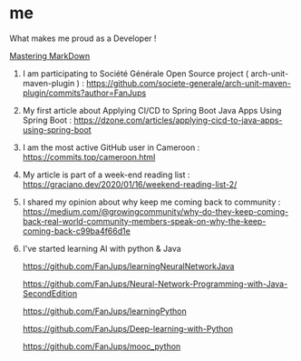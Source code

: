 # me
What makes me proud as a Developer !

[Mastering MarkDown](https://guides.github.com/features/mastering-markdown/)

1) I am participating to Société Générale Open Source project ( arch-unit-maven-plugin ) : https://github.com/societe-generale/arch-unit-maven-plugin/commits?author=FanJups

2) My first article about Applying CI/CD to Spring Boot Java Apps Using Spring Boot : https://dzone.com/articles/applying-cicd-to-java-apps-using-spring-boot

3) I am the most active GitHub user in Cameroon : https://commits.top/cameroon.html

4) My article is part of a week-end reading list : https://graciano.dev/2020/01/16/weekend-reading-list-2/

5) I shared my opinion about why keep me coming back to  community : https://medium.com/@growingcommunity/why-do-they-keep-coming-back-real-world-community-members-speak-on-why-the-keep-coming-back-c99ba4f66d1e

6) I've started learning AI with python & Java

    https://github.com/FanJups/learningNeuralNetworkJava
    
    https://github.com/FanJups/Neural-Network-Programming-with-Java-SecondEdition
    
    https://github.com/FanJups/learningPython
    
    https://github.com/FanJups/Deep-learning-with-Python
    
    https://github.com/FanJups/mooc_python


